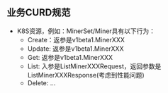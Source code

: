 ## 业务CURD规范

- K8S资源，例如：MinerSet/Miner具有以下行为：
  - Create：返参是v1beta1.MinerXXX
  - Update: 返参是v1beta1.MinerXXX
  - Get: 返参是v1beta1.MinerXXX
  - List: 入参是ListMinerXXXRequest，返回参数是ListMinerXXXResponse(考虑到性能问题)
  - Delete: ...
